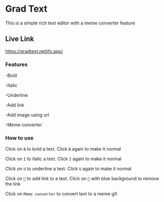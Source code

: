 # Grad Text

This is a simple rich text editor with a meme converter feature

## Live Link

https://gradtext.netlify.app/

### Features

-Bold

-Italic

-Underline

-Add link

-Add image using url

-Meme converter

### How to use

Click on `B` to bold a text. Click `B` again to make it normal

Click on `I` to italic a text. Click `I` again to make it normal

Click on `U` to underline a text. Click `U` again to make it normal

Click on `🔗` to add link to a text. Click on `🔗` with blue background to remove the link

Click on `Meme converter` to convert text to a meme gif.
